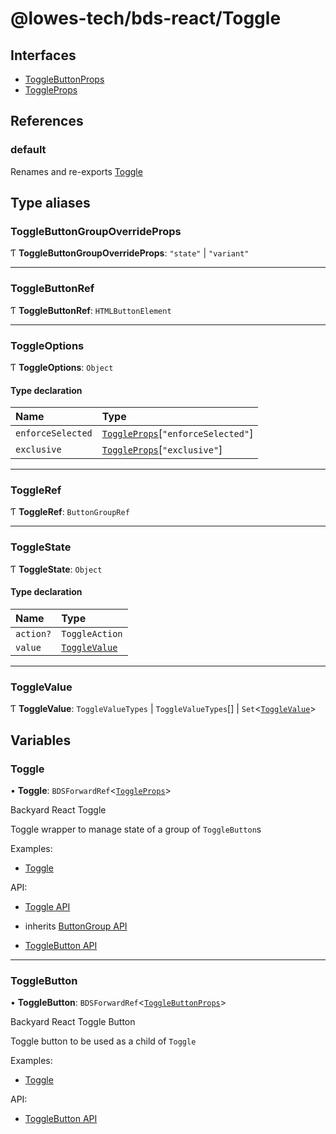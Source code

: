# @lowes-tech/bds-react/Toggle

## Interfaces

- [ToggleButtonProps](interfaces/ToggleButtonProps.md)
- [ToggleProps](interfaces/ToggleProps.md)

## References

### default

Renames and re-exports [Toggle](README.md#toggle)

## Type aliases

### ToggleButtonGroupOverrideProps

Ƭ **ToggleButtonGroupOverrideProps**: ``"state"`` \| ``"variant"``

___

### ToggleButtonRef

Ƭ **ToggleButtonRef**: `HTMLButtonElement`

___

### ToggleOptions

Ƭ **ToggleOptions**: `Object`

#### Type declaration

| Name | Type |
| :------ | :------ |
| `enforceSelected` | [`ToggleProps`](interfaces/ToggleProps.md)[``"enforceSelected"``] |
| `exclusive` | [`ToggleProps`](interfaces/ToggleProps.md)[``"exclusive"``] |

___

### ToggleRef

Ƭ **ToggleRef**: `ButtonGroupRef`

___

### ToggleState

Ƭ **ToggleState**: `Object`

#### Type declaration

| Name | Type |
| :------ | :------ |
| `action?` | `ToggleAction` |
| `value` | [`ToggleValue`](README.md#togglevalue) |

___

### ToggleValue

Ƭ **ToggleValue**: `ToggleValueTypes` \| `ToggleValueTypes`[] \| `Set`<[`ToggleValue`](README.md#togglevalue)\>

## Variables

### Toggle

• **Toggle**: `BDSForwardRef`<[`ToggleProps`](interfaces/ToggleProps.md)\>

Backyard React Toggle

Toggle wrapper to manage state of a group of `ToggleButton`s

Examples:

- [Toggle](https://dev.carbon.gcp.lowes.com/bds/documentation/Components/Toggle)

API:

- [Toggle API](https://dev.carbon.gcp.lowes.com/bds/documentation/ComponentsAPI/Toggle)
- inherits [ButtonGroup API](https://dev.carbon.gcp.lowes.com/bds/documentation/ComponentsAPI/ButtonGroup)

- [ToggleButton API](https://dev.carbon.gcp.lowes.com/bds/documentation/ComponentsAPI/ToggleButton)

___

### ToggleButton

• **ToggleButton**: `BDSForwardRef`<[`ToggleButtonProps`](interfaces/ToggleButtonProps.md)\>

Backyard React Toggle Button

Toggle button to be used as a child of `Toggle`

Examples:

- [Toggle](https://dev.carbon.gcp.lowes.com/bds/documentation/Components/Toggle)

API:

- [ToggleButton API](https://dev.carbon.gcp.lowes.com/bds/documentation/ComponentsAPI/ToggleButton)
